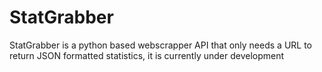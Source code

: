 # StatGrabber

StatGrabber is a python based webscrapper API that only needs a URL to return JSON formatted statistics, it is currently under development
